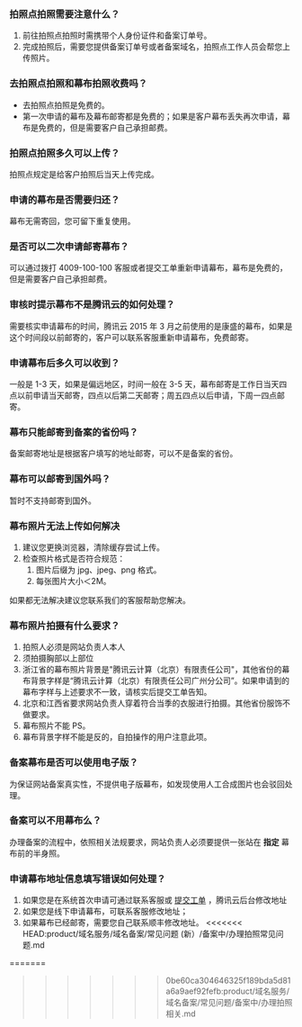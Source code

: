 ### 拍照点拍照需要注意什么？
1. 前往拍照点拍照时需携带个人身份证件和备案订单号。
2. 完成拍照后，需要您提供备案订单号或者备案域名，拍照点工作人员会帮您上传照片。

### 去拍照点拍照和幕布拍照收费吗？
* 去拍照点拍照是免费的。
* 第一次申请的幕布及幕布邮寄都是免费的；如果是客户幕布丢失再次申请，幕布是免费的，但是需要客户自己承担邮费。

### 拍照点拍照多久可以上传？
拍照点规定是给客户拍照后当天上传完成。

### 申请的幕布是否需要归还？
幕布无需寄回，您可留下重复使用。

### 是否可以二次申请邮寄幕布？
可以通过拨打 4009-100-100 客服或者提交工单重新申请幕布，幕布是免费的，但是需要客户自己承担邮费。

### 审核时提示幕布不是腾讯云的如何处理？
需要核实申请幕布的时间，腾讯云 2015 年 3 月之前使用的是康盛的幕布，如果是这个时间段以前邮寄的，客户可以联系客服重新申请幕布，免费邮寄。


### 申请幕布后多久可以收到？
一般是 1-3 天，如果是偏远地区，时间一般在 3-5 天，幕布邮寄是工作日当天四点以前申请当天邮寄，四点以后第二天邮寄；周五四点以后申请，下周一四点邮寄。

### 幕布只能邮寄到备案的省份吗？
备案邮寄地址是根据客户填写的地址邮寄，可以不是备案的省份。  

### 幕布可以邮寄到国外吗？
暂时不支持邮寄到国外。

### 幕布照片无法上传如何解决  
1. 建议您更换浏览器，清除缓存尝试上传。
2. 检查照片格式是否符合规范：
   1. 图片后缀为 jpg、jpeg、png 格式。
   2. 每张图片大小＜2M。

如果都无法解决建议您联系我们的客服帮助您解决。


### 幕布照片拍摄有什么要求？
1. 拍照人必须是网站负责人本人  
2. 须拍摄胸部以上部位  
3. 浙江省的幕布照片背景是"腾讯云计算（北京）有限责任公司"，其他省份的幕布背景字样是“腾讯云计算（北京）有限责任公司广州分公司”。如果申请到的幕布字样与上述要求不一致，请核实后提交工单告知。  
4. 北京和江西省要求网站负责人穿着符合当季的衣服进行拍摄。其他省份服饰不做要求。  
5. 幕布照片不能 PS。  
6. 幕布背景字样不能是反的，自拍操作的用户注意此项。  

### 备案幕布是否可以使用电子版？
为保证网站备案真实性，不提供电子版幕布，如发现使用人工合成图片也会驳回处理。

### 备案可以不用幕布么？
办理备案的流程中，依照相关法规要求，网站负责人必须要提供一张站在 __指定__ 幕布前的半身照。


### 申请幕布地址信息填写错误如何处理？
1. 如果您是在系统首次申请可通过联系客服或 [提交工单](https://console.cloud.tencent.com/workorder/category) ，腾讯云后台修改地址
2. 如果您是线下申请幕布，可联系客服修改地址；
3. 如果幕布已经邮寄，需要您自己联系顺丰修改地址。
<<<<<<< HEAD:product/域名服务/域名备案/常见问题 (新）/备案中/办理拍照常见问题.md



 
=======
>>>>>>> 0be60ca304646325f189bda5d81a6a9aef92fefb:product/域名服务/域名备案/常见问题/备案中/办理拍照相关.md
